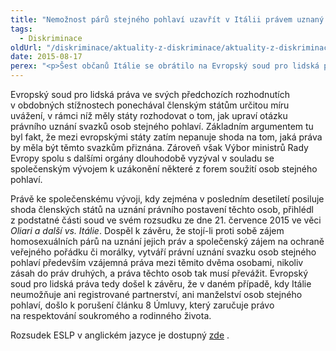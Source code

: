 ```yaml
---
title: "Nemožnost párů stejného pohlaví uzavřít v Itálii právem uznaný svazek je porušením Evropské úmluvy o lidských právech"
tags:
  - Diskriminace
oldUrl: "/diskriminace/aktuality-z-diskriminace/aktuality-z-diskriminace-2015/nemoznost-paru-stejneho-pohlavi-uzavrit-v-italii-pravem-uznany-svazek-je-porusenim-evrop/"
date: 2015-08-17
perex: "<p>Šest občanů Itálie se obrátilo na Evropský soud pro lidská práva ve věci porušení Úmluvy o ochraně lidských práv a základních svobod, protože jim stát neumožňoval žádnou právem uznanou formu partnerství, ať už registrované partnerství či manželství. Namítali jak porušení práva na respektování soukromého a rodinného života (čl. 8), tak práva uzavřít manželství (čl. 12) a také diskriminaci vyplývající z těchto porušení.</p>"
---
```


<!-- imported from the old website -->

<p class="align-blok">Evropský soud pro lidská práva ve svých předchozích rozhodnutích v obdobných stížnostech ponechával členským státům určitou míru uvážení, v rámci níž měly státy rozhodovat o tom, jak upraví otázku právního uznání svazků osob stejného pohlaví. Základním argumentem tu byl fakt, že mezi evropskými státy zatím nepanuje shoda na tom, jaká práva by měla být těmto svazkům přiznána. Zároveň však Výbor ministrů Rady Evropy spolu s dalšími orgány dlouhodobě vyzýval v souladu se společenským vývojem k uzákonění některé z forem soužití osob stejného pohlaví. </p><p class="align-blok">Právě ke společenskému vývoji, kdy zejména v posledním desetiletí posiluje shoda členských států na uznání právního postavení těchto osob, přihlédl z podstatné části soud ve svém rozsudku ze dne 21. července 2015 ve věci <em>Oliari a další vs. Itálie</em>. Dospěl k závěru, že stojí-li proti sobě zájem homosexuálních párů na uznání jejich práv a společenský zájem na ochraně veřejného pořádku či morálky, vytváří právní uznání svazku osob stejného pohlaví především vzájemná práva mezi těmito dvěma osobami, nikoliv zásah do práv druhých, a práva těchto osob tak musí převážit. Evropský soud pro lidská práva tedy došel k závěru, že v daném případě, kdy Itálie neumožňuje ani registrované partnerství, ani manželství osob stejného pohlaví, došlo k porušení článku 8 Úmluvy, který zaručuje právo na respektování soukromého a rodinného života.</p><p>Rozsudek ESLP v anglickém jazyce je dostupný <a title="Otevření do nového okna" href="http://hudoc.echr.coe.int/eng?i=001-156265#{" itemid="" :="" 001-156265="" target="_blank">zde</a> .</p>
